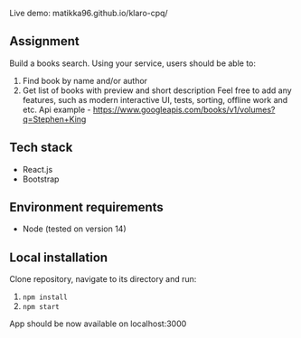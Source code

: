 
Live demo: matikka96.github.io/klaro-cpq/

## Assignment
Build a books search. Using your service, users should be able to: 
1. Find book by name and/or author 
2. Get list of books with preview and short description Feel free to add any features, such as modern interactive UI, tests, sorting, offline work and etc. Api example - https://www.googleapis.com/books/v1/volumes?q=Stephen+King

## Tech stack
* React.js
* Bootstrap

## Environment requirements
* Node (tested on version 14)

## Local installation
Clone repository, navigate to its directory and run:
1. `npm install`
2. `npm start`

App should be now available on localhost:3000 

